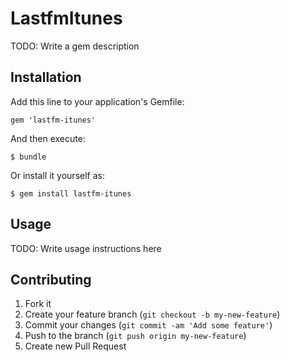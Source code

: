 # LastfmItunes

TODO: Write a gem description

## Installation

Add this line to your application's Gemfile:

    gem 'lastfm-itunes'

And then execute:

    $ bundle

Or install it yourself as:

    $ gem install lastfm-itunes

## Usage

TODO: Write usage instructions here

## Contributing

1. Fork it
2. Create your feature branch (`git checkout -b my-new-feature`)
3. Commit your changes (`git commit -am 'Add some feature'`)
4. Push to the branch (`git push origin my-new-feature`)
5. Create new Pull Request
